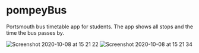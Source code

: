 # pompeyBus
Portsmouth bus timetable app for students. The app shows all stops and the time the bus passes by. 


![Screenshot 2020-10-08 at 15 21 22](https://user-images.githubusercontent.com/57717594/95598633-72865600-0a50-11eb-99fa-110eca9e3001.png)
![Screenshot 2020-10-08 at 15 21 34](https://user-images.githubusercontent.com/57717594/95598638-73b78300-0a50-11eb-9b93-da8efc915dca.png)
